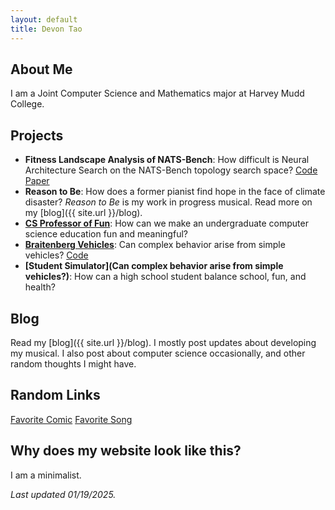 ```yaml
---
layout: default
title: Devon Tao
---
```

## About Me
I am a Joint Computer Science and Mathematics major at Harvey Mudd College. 

## Projects
- **Fitness Landscape Analysis of NATS-Bench**: How difficult is Neural Architecture Search on the NATS-Bench topology search space? [Code](https://github.com/v-tao/nats-bench-landscape) [Paper](https://www.scitepress.org/Papers/2024/128924/128924.pdf)
- **Reason to Be**: How does a former pianist find hope in the face of climate disaster? *Reason to Be* is my work in progress musical. Read more on my [blog]({{ site.url }}/blog).
- **[CS Professor of Fun](https://www.youtube.com/@CSProfessorofFun)**: How can we make an undergraduate computer science education fun and meaningful?
- **[Braitenberg Vehicles](https://hmc-alpaqa.github.io/braitenberg-vehicles/)**: Can complex behavior arise from simple vehicles? [Code](https://github.com/hmc-alpaqa/braitenberg-vehicles)
- **[Student Simulator](Can complex behavior arise from simple vehicles?)**: How can a high school student balance school, fun, and health?

## Blog
Read my [blog]({{ site.url }}/blog). I mostly post updates about developing my musical. I also post about computer science occasionally, and other random thoughts I might have.

## Random Links
[Favorite Comic](https://www.gocomics.com/foxtrot/2006/01/22) [Favorite Song](https://open.spotify.com/track/1k5iH4KDKi56MFvlnrALNV)

## Why does my website look like this?
I am a minimalist.

*Last updated 01/19/2025.*